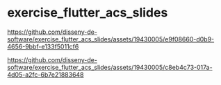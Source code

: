 # exercise_flutter_acs_slides

https://github.com/disseny-de-software/exercise_flutter_acs_slides/assets/19430005/e9f08660-d0b9-4656-9bbf-e133f5011cf6



https://github.com/disseny-de-software/exercise_flutter_acs_slides/assets/19430005/c8eb4c73-017a-4d05-a2fc-6b7e21883648

